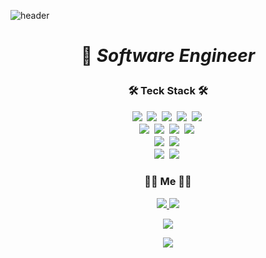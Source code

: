 ![header](https://capsule-render.vercel.app/api?type=soft&color=auto&height=150&section=header&text=SeohuiPark&fontSize=70&animation=twinkling)
#### <h1 align="center"> 🌟 _Software Engineer_ </p>
	
<h3 align="center">🛠 Teck Stack 🛠</p>

<p align="center">
	<img src="https://img.shields.io/badge/Kotlin-0095D5?style=flat-square&logo=Kotlin&logoColor=white"/>&nbsp
	<img src="https://img.shields.io/badge/Java-007396?style=flat-square&logo=Java&logoColor=white"/>&nbsp
	<img src="https://img.shields.io/badge/Javascript-F7DF1E?style=flat-square&logo=javascript&logoColor=white"/>&nbsp 
	<img src="https://img.shields.io/badge/C-A8B9CC?style=flat-square&logo=C&logoColor=white"/>&nbsp
	<img src="https://img.shields.io/badge/C++-00599C?style=flat-square&logo=C%2B%2B&logoColor=white"/>&nbsp
	<br>
	<img src="https://img.shields.io/badge/MySQL-4479A1?style=flat-square&logo=MySql&logoColor=white"/>&nbsp
	<img src="https://img.shields.io/badge/MsSQL-CC2927?style=flat-square&logo=Microsoft-SQL-Server&logoColor=white"/>&nbsp
	<img src="https://img.shields.io/badge/Oracle-F80000?style=flat-square&logo=Oracle&logoColor=white"/>&nbsp
	<img src="https://img.shields.io/badge/DynamoDB-4053D6?style=flat-square&logo=Amazon-DynamoDB&logoColor=white"/>&nbsp
	<br>
	<img src="https://img.shields.io/badge/SpringBoot-6DB33F?style=flat-square&logo=Spring&logoColor=white"/>&nbsp
	<img src="https://img.shields.io/badge/React-61DAFB?style=flat-square&logo=React&logoColor=white"/>&nbsp
	<br>
	<img src="https://img.shields.io/badge/AWS-232F3E?style=flat-square&logo=amazon-aws&logoColor=white"/>&nbsp 
	<img src="https://img.shields.io/badge/Elasticsearch-005571?style=flat-square&logo=elasticsearch&logoColor=white"/>&nbsp 
</p>

<h3 align="center">🧙🏻 Me 🧙🏻</h3>

<p align="center">
	<a href="https://shplab.tistory.com"><img src="http://img.shields.io/badge/-Tech%20Blog-655ced?style=flat-square&logo=Blogger&link=https://shplab.tistory.com"/>
	</a>
	<a href="mailto:parkseohuinim@gmail.com"><img src="https://img.shields.io/badge/Gmail-d14836?style=flat-square&logo=Gmail&logoColor=white&link=parkseohuinim@gmail.com"/>
	</a>
</p>
	
<p align="center">
	<a href="https://hits.seeyoufarm.com"><img src="https://hits.seeyoufarm.com/api/count/incr/badge.svg?url=https%3A%2F%2Fgithub.com%2Fparkseohuinim&count_bg=%23ED6DA3&title_bg=%2386757E&icon=github.svg&icon_color=%23E1DEDE&title=hits&edge_flat=false"/>
	</a>
</p>

<p align="center">
	<a href="https://github.com/anuraghazra/github-readme-stats">
		<img align="center" src="https://github-readme-stats.vercel.app/api?username=parkseohuinim"/>
	</a>
</p>
